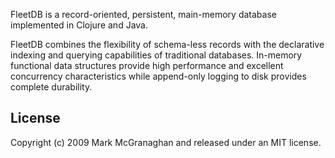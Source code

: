 FleetDB is a record-oriented, persistent, main-memory database implemented in Clojure and Java.

FleetDB combines the flexibility of schema-less records with the declarative indexing and querying capabilities of traditional databases. In-memory functional data structures provide high performance and excellent concurrency characteristics while append-only logging to disk provides complete durability.

License
-------

Copyright (c) 2009 Mark McGranaghan and released under an MIT license.
